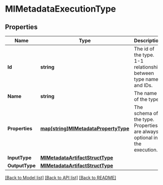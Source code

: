 # MlMetadataExecutionType

## Properties

Name | Type | Description | Notes
------------ | ------------- | ------------- | -------------
**Id** | **string** | The id of the type. 1-1 relationship between type names and IDs. | [optional] 
**Name** | **string** | The name of the type. | [optional] 
**Properties** | [**map[string]MlMetadataPropertyType**](ml_metadataPropertyType.md) | The schema of the type. Properties are always optional in the execution. | [optional] 
**InputType** | [**MlMetadataArtifactStructType**](ml_metadataArtifactStructType.md) |  | [optional] 
**OutputType** | [**MlMetadataArtifactStructType**](ml_metadataArtifactStructType.md) |  | [optional] 

[[Back to Model list]](../README.md#documentation-for-models) [[Back to API list]](../README.md#documentation-for-api-endpoints) [[Back to README]](../README.md)


